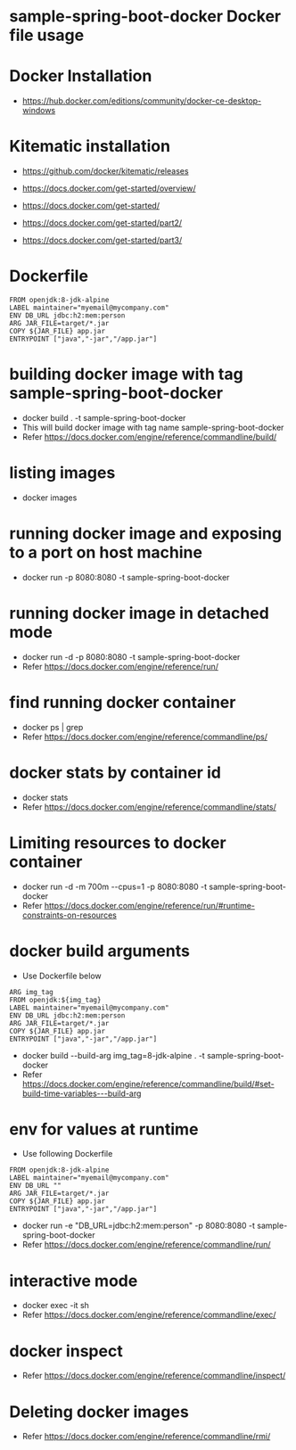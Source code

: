 # sample-spring-boot-docker Docker file usage

# Docker Installation 
* https://hub.docker.com/editions/community/docker-ce-desktop-windows

# Kitematic installation
* https://github.com/docker/kitematic/releases

* https://docs.docker.com/get-started/overview/
* https://docs.docker.com/get-started/
* https://docs.docker.com/get-started/part2/
* https://docs.docker.com/get-started/part3/


# Dockerfile 
```
FROM openjdk:8-jdk-alpine
LABEL maintainer="myemail@mycompany.com"
ENV DB_URL jdbc:h2:mem:person
ARG JAR_FILE=target/*.jar
COPY ${JAR_FILE} app.jar
ENTRYPOINT ["java","-jar","/app.jar"]
```

# building docker image with tag sample-spring-boot-docker
* docker build . -t sample-spring-boot-docker
* This will build docker image with tag name sample-spring-boot-docker
* Refer https://docs.docker.com/engine/reference/commandline/build/

# listing images
* docker images

# running docker image  and exposing to a port on host machine
* docker run -p 8080:8080 -t sample-spring-boot-docker

# running docker image in detached mode
* docker run -d -p 8080:8080 -t sample-spring-boot-docker
* Refer https://docs.docker.com/engine/reference/run/

# find running docker container
* docker ps | grep <imagee name>
* Refer https://docs.docker.com/engine/reference/commandline/ps/

# docker stats by container id
* docker stats <container id>
* Refer https://docs.docker.com/engine/reference/commandline/stats/

# Limiting resources to docker container
* docker run -d -m 700m --cpus=1 -p 8080:8080 -t sample-spring-boot-docker
* Refer https://docs.docker.com/engine/reference/run/#runtime-constraints-on-resources 

# docker build arguments
* Use Dockerfile below
```text
ARG img_tag
FROM openjdk:${img_tag}
LABEL maintainer="myemail@mycompany.com"
ENV DB_URL jdbc:h2:mem:person
ARG JAR_FILE=target/*.jar
COPY ${JAR_FILE} app.jar
ENTRYPOINT ["java","-jar","/app.jar"]
```
* docker build --build-arg img_tag=8-jdk-alpine . -t sample-spring-boot-docker
* Refer https://docs.docker.com/engine/reference/commandline/build/#set-build-time-variables---build-arg

# env for values at runtime
* Use following Dockerfile
```text
FROM openjdk:8-jdk-alpine
LABEL maintainer="myemail@mycompany.com"
ENV DB_URL ""
ARG JAR_FILE=target/*.jar
COPY ${JAR_FILE} app.jar
ENTRYPOINT ["java","-jar","/app.jar"]
```
* docker run -e "DB_URL=jdbc:h2:mem:person" -p 8080:8080 -t sample-spring-boot-docker
* Refer https://docs.docker.com/engine/reference/commandline/run/

# interactive mode
* docker exec -it <container id> sh
* Refer https://docs.docker.com/engine/reference/commandline/exec/

# docker inspect
* Refer https://docs.docker.com/engine/reference/commandline/inspect/

# Deleting docker images
* Refer https://docs.docker.com/engine/reference/commandline/rmi/


